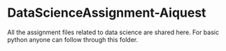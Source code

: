 # DataScienceAssignment-Aiquest
All the assignment files related to data science are shared here.
For basic python anyone can follow through this folder. 
